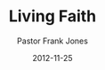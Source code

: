 ---
lunr: "true"
title: "Living Faith"
author: "Pastor Frank Jones"
postDate: "11-25-2012"
date: 2012-11-25
category: "sermons"
slug: "2012/11/11252012_ffc"
icon: microphone
audioLink: "11252012_ffc"
tags: [living faith]
mp3: "11252012_ffc/11252012.mp3"
ogg: "11252012_ffc/11252012.ogg"
linkurl: "https://archive.org/download/11252012_ffc/11252012_ffc_files.xml"
ipath: "https://archive.org/download/11252012_ffc/11252012.mp3"
layout: sermon.html
---
